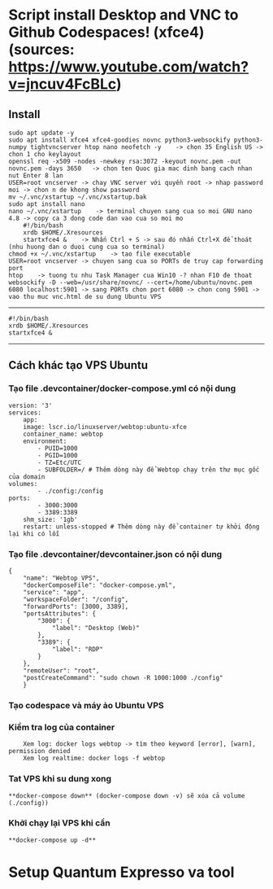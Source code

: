 # Script install Desktop and VNC to Github Codespaces! (xfce4) (sources: https://www.youtube.com/watch?v=jncuv4FcBLc)
## Install
	sudo apt update -y
	sudo apt install xfce4 xfce4-goodies novnc python3-websockify python3-numpy tightvncserver htop nano neofetch -y	-> chọn 35 English US -> chon 1 cho keylayout
	openssl req -x509 -nodes -newkey rsa:3072 -keyout novnc.pem -out novnc.pem -days 3650	-> chon ten Quoc gia mac dinh bang cach nhan nut Enter 8 lan
	USER=root vncserver	-> chay VNC server với quyền root -> nhap password moi -> chon n de khong show password
	mv ~/.vnc/xstartup ~/.vnc/xstartup.bak
	sudo apt install nano
	nano ~/.vnc/xstartup	-> terminal chuyen sang cua so moi GNU nano 4.8 -> copy ca 3 dong code dan vao cua so moi mo
		#!/bin/bash
		xrdb $HOME/.Xresources
		startxfce4 &	-> Nhấn Ctrl + S -> sau đó nhấn Ctrl+X để thoát (nhu huong dan o duoi cung cua so terminal)
	chmod +x ~/.vnc/xstartup	-> tao file executable
	USER=root vncserver	-> chuyen sang cua so PORTs de truy cap forwarding port
	htop	-> tuong tu nhu Task Manager cua Win10 -? nhan F10 đe thoat
	websockify -D --web=/usr/share/novnc/ --cert=/home/ubuntu/novnc.pem 6080 localhost:5901	-> sang PORTs chon port 6080 -> chon cong 5901 -> vao thu muc vnc.html de su dung Ubuntu VPS
  _________________________________________
	#!/bin/bash
	xrdb $HOME/.Xresources
	startxfce4 &
  _________________________________________
## Cách khác tạo VPS Ubuntu
### Tạo file .devcontainer/docker-compose.yml có nội dung
	version: '3'
	services:
  		app:
    	image: lscr.io/linuxserver/webtop:ubuntu-xfce
    	container_name: webtop
   		environment:
      		- PUID=1000
      		- PGID=1000
      		- TZ=Etc/UTC
      		- SUBFOLDER=/ # Thêm dòng này để Webtop chạy trên thư mục gốc của domain
    volumes:
      		- ./config:/config
    ports:
      		- 3000:3000
      		- 3389:3389
    	shm_size: '1gb'
    	restart: unless-stopped # Thêm dòng này để container tự khởi động lại khi có lỗi
### Tạo file .devcontainer/devcontainer.json có nội dung 
	{
    	"name": "Webtop VPS",
    	"dockerComposeFile": "docker-compose.yml",
    	"service": "app",
    	"workspaceFolder": "/config",
    	"forwardPorts": [3000, 3389],
    	"portsAttributes": {
        	"3000": {
            	"label": "Desktop (Web)"
        	},
        	"3389": {
            	"label": "RDP"
        	}
    	},
    	"remoteUser": "root",
    	"postCreateCommand": "sudo chown -R 1000:1000 ./config"
		}
### Tạo codespace và máy ảo Ubuntu VPS
### Kiểm tra log của container
		Xem log: docker logs webtop	-> tìm theo keyword [error], [warn], permission denied
 		Xem log realtime: docker logs -f webtop
### Tat VPS khi su dung xong
	**docker-compose down**	(docker-compose down -v) sẽ xóa cả volume (./config))
### Khởi chạy lại VPS khi cần
	**docker-compose up -d**
# Setup Quantum Expresso va tool






